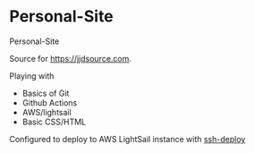 # Personal-Site
Personal-Site

Source for https://jjdsource.com.

Playing with
- Basics of Git
- Github Actions
- AWS/lightsail
- Basic CSS/HTML

Configured to deploy to AWS LightSail instance with [ssh-deploy](https://github.com/marketplace/actions/ssh-deploy)

